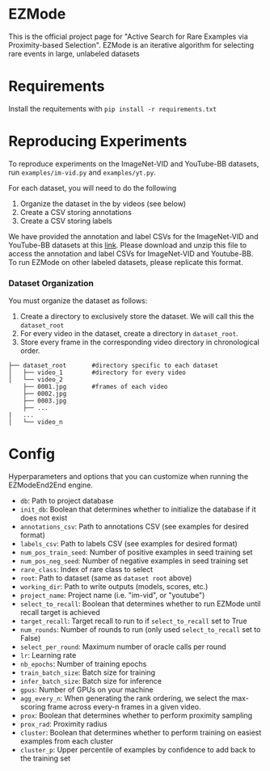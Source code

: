 # EZMode
This is the official project page for "Active Search for Rare Examples via Proximity-based Selection". EZMode is an iterative algorithm for selecting rare events in large, unlabeled datasets

# Requirements
Install the requitements with `pip install -r requirements.txt`

# Reproducing Experiments

To reproduce experiments on the ImageNet-VID and YouTube-BB datasets, run `examples/im-vid.py` and `examples/yt.py`.

For each dataset, you will need to do the following
1. Organize the dataset in the by videos (see below)
2. Create a CSV storing annotations
3. Create a CSV storing labels

We have provided the annotation and label CSVs for the ImageNet-VID and YouTube-BB datasets at this [link](https://drive.google.com/file/d/1tWDviec-nzbJCxdYdQ4QFrhn3TrfUJOX/view?usp=sharing). Please download and unzip this file to access the annotation and label CSVs for ImageNet-VID and Youtube-BB. To run EZMode on other labeled datasets, please replicate this format. 

### Dataset Organization

You must organize the dataset as follows: 
1. Create a directory to exclusively store the dataset. We will call this the `dataset_root`
2. For every video in the dataset, create a directory in `dataset_root`. 
3. Store every frame in the corresponding video directory in chronological order. 

```
├── dataset_root	   #directory specific to each dataset
│   ├── video_1		   #directory for every video
│   └── video_2
	├── 0001.jpg	   #frames of each video
	├── 0002.jpg
	├── 0003.jpg
	├── ...
|	...
│   └── video_n
```

# Config

Hyperparameters and options that you can customize when running the EZModeEnd2End engine. 
* `db`: Path to project database
* `init_db`: Boolean that determines whether to initialize the database if it does not exist
* `annotations_csv`: Path to annotations CSV (see examples for desired format)
* `labels_csv`: Path to labels CSV (see examples for desired format)
* `num_pos_train_seed`: Number of positive examples in seed training set
* `num_pos_neg_seed`: Number of negative examples in seed training set
* `rare_class`: Index of rare class to select
* `root`: Path to dataset (same as `dataset root` above)
* `working_dir`: Path to write outputs (models, scores, etc.)
* `project_name`: Project name (i.e. "im-vid", or "youtube")
* `select_to_recall`: Boolean that determines whether to run EZMode until recall target is achieved
* `target_recall`: Target recall to run to if `select_to_recall` set to True
* `num_rounds`: Number of rounds to run (only used `select_to_recall` set to False)
* `select_per_round`: Maximum number of oracle calls per round
* `lr`: Learning rate
* `nb_epochs`: Number of training epochs
* `train_batch_size`: Batch size for training
* `infer_batch_size`: Batch size for inference
* `gpus`: Number of GPUs on your machine
* `agg_every_n`: When generating the rank ordering, we select the max-scoring frame across every-n frames in a given video. 
* `prox`: Boolean that determines whether to perform proximity sampling
* `prox_rad`: Proximity radius
* `cluster`: Boolean that determines whether to perform training on easiest examples from each cluster
* `cluster_p`: Upper percentile of examples by confidence to add back to the training set 

